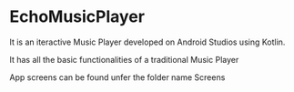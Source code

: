 # EchoMusicPlayer

It is an iteractive Music Player developed on Android Studios
using Kotlin.

It has all the basic functionalities 
of a traditional Music Player

App screens can be found unfer the folder name Screens
